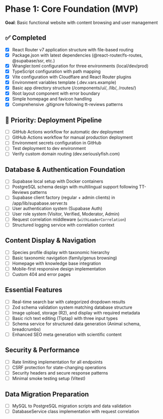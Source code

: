 # Phase 1: Core Foundation (MVP)

**Goal**: Basic functional website with content browsing and user management

## ✅ Completed
- [x] React Router v7 application structure with file-based routing
- [x] Package.json with latest dependencies (@react-router/fs-routes, @supabase/ssr, etc.)
- [x] Wrangler.toml configuration for three environments (local/dev/prod)
- [x] TypeScript configuration with path mapping
- [x] Vite configuration with Cloudflare and React Router plugins
- [x] Environment variables template (.dev.vars.example)
- [x] Basic app directory structure (/components/ui/, /lib/, /routes/)
- [x] Root layout component with error boundary
- [x] Simple homepage and favicon handling
- [x] Comprehensive .gitignore following tt-reviews patterns

## 🚀 Priority: Deployment Pipeline
- [ ] GitHub Actions workflow for automatic dev deployment
- [ ] GitHub Actions workflow for manual production deployment  
- [ ] Environment secrets configuration in GitHub
- [ ] Test deployment to dev environment
- [ ] Verify custom domain routing (dev.seriouslyfish.com)

## Database & Authentication Foundation
- [ ] Supabase local setup with Docker containers
- [ ] PostgreSQL schema design with multilingual support following TT-Reviews patterns
- [ ] Supabase client factory (regular + admin clients) in /app/lib/supabase.server.ts
- [ ] User authentication system (Supabase Auth)
- [ ] User role system (Visitor, Verified, Moderator, Admin)
- [ ] Request correlation middleware (`withLoaderCorrelation`)
- [ ] Structured logging service with correlation context

## Content Display & Navigation
- [ ] Species profile display with taxonomic hierarchy
- [ ] Basic taxonomic navigation (family/genus browsing)
- [ ] Homepage with knowledge base integration
- [ ] Mobile-first responsive design implementation
- [ ] Custom 404 and error pages

## Essential Features
- [ ] Real-time search bar with categorized dropdown results
- [ ] Zod schema validation system matching database structure
- [ ] Image upload, storage (R2), and display with required metadata
- [ ] Basic rich text editing (Tiptap) with three input types
- [ ] Schema service for structured data generation (Animal schema, breadcrumbs)
- [ ] Enhanced SEO meta generation with scientific content

## Security & Performance
- [ ] Rate limiting implementation for all endpoints
- [ ] CSRF protection for state-changing operations
- [ ] Security headers and secure response patterns
- [ ] Minimal smoke testing setup (Vitest)

## Data Migration Preparation
- [ ] MySQL to PostgreSQL migration scripts and data validation
- [ ] DatabaseService class implementation with request correlation